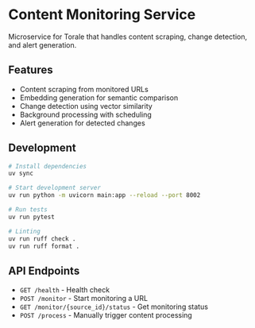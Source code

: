 # Content Monitoring Service

Microservice for Torale that handles content scraping, change detection, and alert generation.

## Features

- Content scraping from monitored URLs
- Embedding generation for semantic comparison
- Change detection using vector similarity
- Background processing with scheduling
- Alert generation for detected changes

## Development

```bash
# Install dependencies
uv sync

# Start development server
uv run python -m uvicorn main:app --reload --port 8002

# Run tests
uv run pytest

# Linting
uv run ruff check .
uv run ruff format .
```

## API Endpoints

- `GET /health` - Health check
- `POST /monitor` - Start monitoring a URL
- `GET /monitor/{source_id}/status` - Get monitoring status
- `POST /process` - Manually trigger content processing